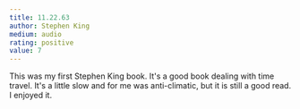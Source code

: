 ```yaml
---
title: 11.22.63
author: Stephen King
medium: audio
rating: positive
value: 7
---
```


This was my first Stephen King book. It's a good book dealing with time travel. It's a little slow and for me was anti-climatic, but it is still a good read. I enjoyed it.
